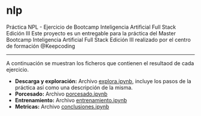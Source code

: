 # nlp
Práctica NPL - Ejercicio de Bootcamp Inteligencia Artificial Full Stack Edición III
Este proyecto es un entregable para la práctica del Master Bootcamp Inteligencia Artificial Full Stack Edición III realizado por el centro de formación @Keepcoding

---

A continuación se muestran los ficheros que contienen el resultaod de cada ejercicio.

- **Descarga y exploración:** Archivo [explora.ipynb](./explora.ipynb), incluye los pasos de la práctica así como una descripción de la misma.
- **Porcesado:** Archivo [porcesado.ipynb](./procesado.ipynb)
- **Entrenamiento:** Archivo [entrenamiento.ipynb](entrenamiento.ipynb)
- **Metricas:** Archivo [conclusiones.ipynb](conclusiones.ipynb)
